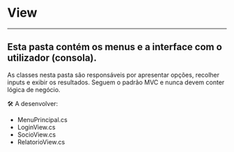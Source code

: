 # View
---
Esta pasta contém os menus e a interface com o utilizador (consola).
---
As classes nesta pasta são responsáveis por apresentar opções, recolher inputs e exibir os resultados. Seguem o padrão MVC e nunca devem conter lógica de negócio.

🛠️ A desenvolver:
- MenuPrincipal.cs
- LoginView.cs
- SocioView.cs
- RelatorioView.cs
